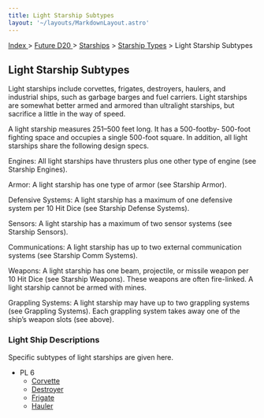 ```yaml
---
title: Light Starship Subtypes
layout: '~/layouts/MarkdownLayout.astro'
---
```


[ Index ](/) > [ Future D20 ](/future.d20.srd) > [Starships](/future.d20.srd/starships) > [Starship Types](/future.d20.srd/starships/starship.types) > Light Starship Subtypes

## Light Starship Subtypes

Light starships include corvettes, frigates, destroyers, haulers, and
industrial ships, such as garbage barges and fuel carriers. Light starships
are somewhat better armed and armored than ultralight starships, but sacrifice
a little in the way of speed.

A light starship measures 251–500 feet long. It has a 500-footby- 500-foot
fighting space and occupies a single 500-foot square. In addition, all light
starships share the following design specs.

Engines: All light starships have thrusters plus one other type of engine (see
Starship Engines).

Armor: A light starship has one type of armor (see Starship Armor).

Defensive Systems: A light starship has a maximum of one defensive system per
10 Hit Dice (see Starship Defense Systems).

Sensors: A light starship has a maximum of two sensor systems (see Starship
Sensors).

Communications: A light starship has up to two external communication systems
(see Starship Comm Systems).

Weapons: A light starship has one beam, projectile, or missile weapon per 10
Hit Dice (see Starship Weapons). These weapons are often fire-linked. A light
starship cannot be armed with mines.

Grappling Systems: A light starship may have up to two grappling systems (see
Grappling Systems). Each grappling system takes away one of the ship’s weapon
slots (see above).

### Light Ship Descriptions

Specific subtypes of light starships are given here.

  * PL 6
    * [Corvette](/future.d20.srd/starships/starship.types/light.starship.subtypes/corvette)
    * [Destroyer](/future.d20.srd/starships/starship.types/light.starship.subtypes/destroyer)
    * [Frigate](/future.d20.srd/starships/starship.types/light.starship.subtypes/frigate)
    * [Hauler](/future.d20.srd/starships/starship.types/light.starship.subtypes/hauler)

